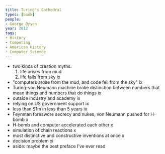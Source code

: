 ```yaml
---
title: Turing's Cathedral
types: [book]
people:
- George Dyson
year: 2012
tags:
- History
- Computing
- American History
- Computer Science
---
```


- two kinds of creation myths:
  1.  life arises from mud
  2.  life falls from sky ix
- "computers arose from the mud, and code fell from the sky" ix
- Turing-von Neumann machine broke distinction between numbers that mean things and numbers that do things ix
- outside industry and academy ix
- relying on US government support ix
- less than $1m in less than 5 years ix
- Feynman foreswore secrecy and nukes, von Neumann pushed for H-bomb x
- H-bomb and computer accelerated each other x
- simulation of chain reactions x
- most distinctive and constructive inventions at once x
- decision problem xi
- aside: maybe the best preface I've ever read
